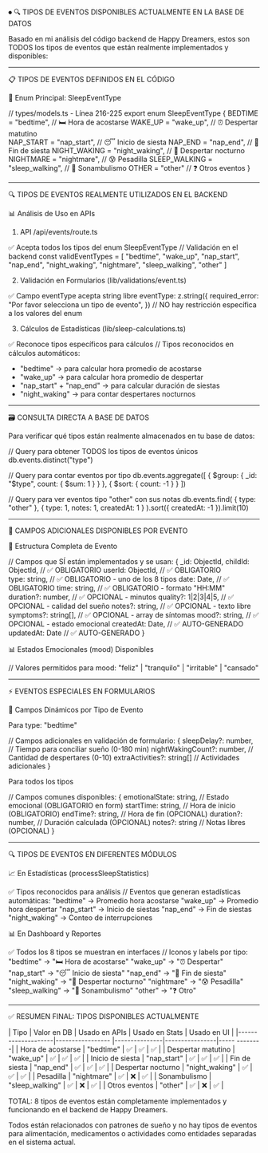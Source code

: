 ⏺ 🔍 TIPOS DE EVENTOS DISPONIBLES 
  ACTUALMENTE EN LA BASE DE DATOS

  Basado en mi análisis del código
  backend de Happy Dreamers, estos son
  TODOS los tipos de eventos que están
  realmente implementados y disponibles:

  ---
  📋 TIPOS DE EVENTOS DEFINIDOS EN EL 
  CÓDIGO

  🎯 Enum Principal: SleepEventType

  // types/models.ts - Línea 216-225
  export enum SleepEventType {
    BEDTIME = "bedtime",              // 
  🛏️ Hora de acostarse
    WAKE_UP = "wake_up",              // 
  ⏰ Despertar matutino  
    NAP_START = "nap_start",          // 
  😴 Inicio de siesta
    NAP_END = "nap_end",              // 
  🌅 Fin de siesta
    NIGHT_WAKING = "night_waking",    // 
  🌙 Despertar nocturno
    NIGHTMARE = "nightmare",          // 
  😰 Pesadilla
    SLEEP_WALKING = "sleep_walking",  // 
  🚶 Sonambulismo
    OTHER = "other"                   // 
  ❓ Otros eventos
  }

  ---
  🔍 TIPOS DE EVENTOS REALMENTE 
  UTILIZADOS EN EL BACKEND

  📊 Análisis de Uso en APIs

  1. API /api/events/route.ts

  ✅ Acepta todos los tipos del enum 
  SleepEventType
  // Validación en el backend
  const validEventTypes = [
    "bedtime",
    "wake_up",
    "nap_start",
    "nap_end",
    "night_waking",
    "nightmare",
    "sleep_walking",
    "other"
  ]

  2. Validación en Formularios 
  (lib/validations/event.ts)

  ✅ Campo eventType acepta string libre
  eventType: z.string({
    required_error: "Por favor selecciona
   un tipo de evento",
  })
  // NO hay restricción específica a los 
  valores del enum

  3. Cálculos de Estadísticas 
  (lib/sleep-calculations.ts)

  ✅ Reconoce tipos específicos para 
  cálculos
  // Tipos reconocidos en cálculos 
  automáticos:
  - "bedtime" → para calcular hora
  promedio de acostarse
  - "wake_up" → para calcular hora
  promedio de despertar
  - "nap_start" + "nap_end" → para
  calcular duración de siestas
  - "night_waking" → para contar
  despertares nocturnos

  ---
  🗃️ CONSULTA DIRECTA A BASE DE DATOS

  Para verificar qué tipos están 
  realmente almacenados en tu base de
  datos:

  // Query para obtener TODOS los tipos 
  de eventos únicos
  db.events.distinct("type")

  // Query para contar eventos por tipo
  db.events.aggregate([
    {
      $group: {
        _id: "$type",
        count: { $sum: 1 }
      }
    },
    { $sort: { count: -1 } }
  ])

  // Query para ver eventos tipo "other" 
  con sus notas
  db.events.find(
    { type: "other" },
    { type: 1, notes: 1, createdAt: 1 }
  ).sort({ createdAt: -1 }).limit(10)

  ---
  📝 CAMPOS ADICIONALES DISPONIBLES POR 
  EVENTO

  🔧 Estructura Completa de Evento

  // Campos que SÍ están implementados y 
  se usan:
  {
    _id: ObjectId,
    childId: ObjectId,           // ✅ 
  OBLIGATORIO
    userId: ObjectId,            // ✅ 
  OBLIGATORIO  
    type: string,                // ✅ 
  OBLIGATORIO - uno de los 8 tipos
    date: Date,                  // ✅ 
  OBLIGATORIO
    time: string,                // ✅ 
  OBLIGATORIO - formato "HH:MM"
    duration?: number,           // ✅ 
  OPCIONAL - minutos
    quality?: 1|2|3|4|5,        // ✅ 
  OPCIONAL - calidad del sueño
    notes?: string,              // ✅ 
  OPCIONAL - texto libre
    symptoms?: string[],         // ✅ 
  OPCIONAL - array de síntomas
    mood?: string,               // ✅ 
  OPCIONAL - estado emocional
    createdAt: Date,             // ✅ 
  AUTO-GENERADO
    updatedAt: Date              // ✅ 
  AUTO-GENERADO
  }

  📊 Estados Emocionales (mood) 
  Disponibles

  // Valores permitidos para mood:
  "feliz" | "tranquilo" | "irritable" |
  "cansado"

  ---
  ⚡ EVENTOS ESPECIALES EN FORMULARIOS

  🎯 Campos Dinámicos por Tipo de Evento

  Para type: "bedtime"

  // Campos adicionales en validación de 
  formulario:
  {
    sleepDelay?: number,           // 
  Tiempo para conciliar sueño (0-180 min)
    nightWakingCount?: number,     // 
  Cantidad de despertares (0-10)
    extraActivities?: string[]     // 
  Actividades adicionales
  }

  Para todos los tipos

  // Campos comunes disponibles:
  {
    emotionalState: string,        // 
  Estado emocional (OBLIGATORIO en form)
    startTime: string,             // 
  Hora de inicio (OBLIGATORIO)
    endTime?: string,              // 
  Hora de fin (OPCIONAL)
    duration?: number,             // 
  Duración calculada (OPCIONAL)
    notes?: string                 // 
  Notas libres (OPCIONAL)
  }

  ---
  🔍 TIPOS DE EVENTOS EN DIFERENTES 
  MÓDULOS

  📈 En Estadísticas 
  (processSleepStatistics)

  ✅ Tipos reconocidos para análisis
  // Eventos que generan estadísticas 
  automáticas:
  "bedtime"      → Promedio hora
  acostarse
  "wake_up"      → Promedio hora
  despertar
  "nap_start"    → Inicio de siestas
  "nap_end"      → Fin de siestas
  "night_waking" → Conteo de
  interrupciones

  📊 En Dashboard y Reportes

  ✅ Todos los 8 tipos se muestran en 
  interfaces
  // Iconos y labels por tipo:
  "bedtime" → "🛏️ Hora de acostarse"
  "wake_up" → "⏰ Despertar"
  "nap_start" → "😴 Inicio de siesta"
  "nap_end" → "🌅 Fin de siesta"
  "night_waking" → "🌙 Despertar 
  nocturno"
  "nightmare" → "😰 Pesadilla"
  "sleep_walking" → "🚶 Sonambulismo"
  "other" → "❓ Otro"

  ---
  ✅ RESUMEN FINAL: TIPOS DISPONIBLES 
  ACTUALMENTE

  | Tipo               | Valor en DB
  | Usado en APIs | Usado en Stats |
  Usado en UI |
  |--------------------|-----------------
  |---------------|----------------|-----
  --------|
  | Hora de acostarse  | "bedtime"
  | ✅             | ✅              | ✅
             |
  | Despertar matutino | "wake_up"
  | ✅             | ✅              | ✅
             |
  | Inicio de siesta   | "nap_start"
  | ✅             | ✅              | ✅
             |
  | Fin de siesta      | "nap_end"
  | ✅             | ✅              | ✅
             |
  | Despertar nocturno | "night_waking"
  | ✅             | ✅              | ✅
             |
  | Pesadilla          | "nightmare"
  | ✅             | ❌              | ✅
             |
  | Sonambulismo       | "sleep_walking"
  | ✅             | ❌              | ✅
             |
  | Otros eventos      | "other"
  | ✅             | ❌              | ✅
             |

  TOTAL: 8 tipos de eventos están 
  completamente implementados y 
  funcionando en el backend de Happy 
  Dreamers.

  Todos están relacionados con patrones 
  de sueño y no hay tipos de eventos para
   alimentación, medicamentos o 
  actividades como entidades separadas en
   el sistema actual.